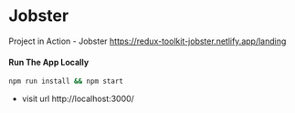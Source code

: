 # Jobster

Project in Action - Jobster https://redux-toolkit-jobster.netlify.app/landing

#### Run The App Locally

```sh
npm run install && npm start
```

- visit url http://localhost:3000/

